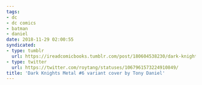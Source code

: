```yaml
---
tags:
- dc
- dc comics
- batman
- daniel
date: 2018-11-29 02:00:55
syndicated:
- type: tumblr
  url: https://ireadcomicbooks.tumblr.com/post/180604538230/dark-knights-metal-6-variant-cover-by-tony-daniel
- type: twitter
  url: https://twitter.com/roytang/statuses/1067961573224910849/
title: 'Dark Knights Metal #6 variant cover by Tony Daniel'
---
```

